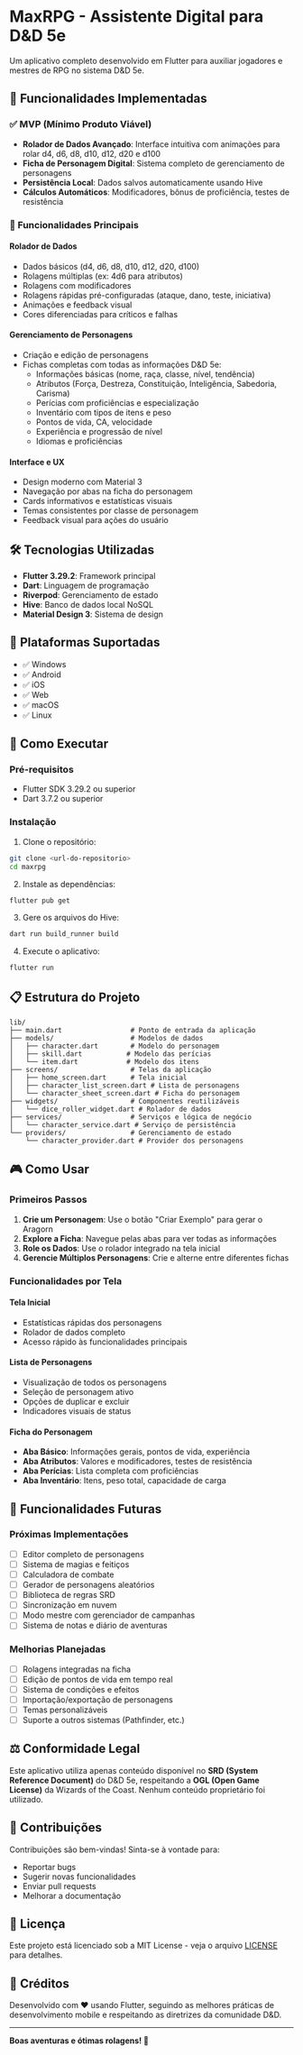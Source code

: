 # MaxRPG - Assistente Digital para D&D 5e

Um aplicativo completo desenvolvido em Flutter para auxiliar jogadores e mestres de RPG no sistema D&D 5e.

## 🎲 Funcionalidades Implementadas

### ✅ MVP (Mínimo Produto Viável)
- **Rolador de Dados Avançado**: Interface intuitiva com animações para rolar d4, d6, d8, d10, d12, d20 e d100
- **Ficha de Personagem Digital**: Sistema completo de gerenciamento de personagens
- **Persistência Local**: Dados salvos automaticamente usando Hive
- **Cálculos Automáticos**: Modificadores, bônus de proficiência, testes de resistência

### 🎯 Funcionalidades Principais

#### Rolador de Dados
- Dados básicos (d4, d6, d8, d10, d12, d20, d100)
- Rolagens múltiplas (ex: 4d6 para atributos)
- Rolagens com modificadores
- Rolagens rápidas pré-configuradas (ataque, dano, teste, iniciativa)
- Animações e feedback visual
- Cores diferenciadas para críticos e falhas

#### Gerenciamento de Personagens
- Criação e edição de personagens
- Fichas completas com todas as informações D&D 5e:
  - Informações básicas (nome, raça, classe, nível, tendência)
  - Atributos (Força, Destreza, Constituição, Inteligência, Sabedoria, Carisma)
  - Perícias com proficiências e especialização
  - Inventário com tipos de itens e peso
  - Pontos de vida, CA, velocidade
  - Experiência e progressão de nível
  - Idiomas e proficiências

#### Interface e UX
- Design moderno com Material 3
- Navegação por abas na ficha do personagem
- Cards informativos e estatísticas visuais
- Temas consistentes por classe de personagem
- Feedback visual para ações do usuário

## 🛠️ Tecnologias Utilizadas

- **Flutter 3.29.2**: Framework principal
- **Dart**: Linguagem de programação
- **Riverpod**: Gerenciamento de estado
- **Hive**: Banco de dados local NoSQL
- **Material Design 3**: Sistema de design

## 📱 Plataformas Suportadas

- ✅ Windows
- ✅ Android
- ✅ iOS
- ✅ Web
- ✅ macOS
- ✅ Linux

## 🚀 Como Executar

### Pré-requisitos
- Flutter SDK 3.29.2 ou superior
- Dart 3.7.2 ou superior

### Instalação
1. Clone o repositório:
```bash
git clone <url-do-repositorio>
cd maxrpg
```

2. Instale as dependências:
```bash
flutter pub get
```

3. Gere os arquivos do Hive:
```bash
dart run build_runner build
```

4. Execute o aplicativo:
```bash
flutter run
```

## 📋 Estrutura do Projeto

```
lib/
├── main.dart                 # Ponto de entrada da aplicação
├── models/                   # Modelos de dados
│   ├── character.dart        # Modelo do personagem
│   ├── skill.dart           # Modelo das perícias
│   └── item.dart            # Modelo dos itens
├── screens/                  # Telas da aplicação
│   ├── home_screen.dart      # Tela inicial
│   ├── character_list_screen.dart # Lista de personagens
│   └── character_sheet_screen.dart # Ficha do personagem
├── widgets/                  # Componentes reutilizáveis
│   └── dice_roller_widget.dart # Rolador de dados
├── services/                 # Serviços e lógica de negócio
│   └── character_service.dart # Serviço de persistência
└── providers/                # Gerenciamento de estado
    └── character_provider.dart # Provider dos personagens
```

## 🎮 Como Usar

### Primeiros Passos
1. **Crie um Personagem**: Use o botão "Criar Exemplo" para gerar o Aragorn
2. **Explore a Ficha**: Navegue pelas abas para ver todas as informações
3. **Role os Dados**: Use o rolador integrado na tela inicial
4. **Gerencie Múltiplos Personagens**: Crie e alterne entre diferentes fichas

### Funcionalidades por Tela

#### Tela Inicial
- Estatísticas rápidas dos personagens
- Rolador de dados completo
- Acesso rápido às funcionalidades principais

#### Lista de Personagens
- Visualização de todos os personagens
- Seleção de personagem ativo
- Opções de duplicar e excluir
- Indicadores visuais de status

#### Ficha do Personagem
- **Aba Básico**: Informações gerais, pontos de vida, experiência
- **Aba Atributos**: Valores e modificadores, testes de resistência
- **Aba Perícias**: Lista completa com proficiências
- **Aba Inventário**: Itens, peso total, capacidade de carga

## 🔮 Funcionalidades Futuras

### Próximas Implementações
- [ ] Editor completo de personagens
- [ ] Sistema de magias e feitiços
- [ ] Calculadora de combate
- [ ] Gerador de personagens aleatórios
- [ ] Biblioteca de regras SRD
- [ ] Sincronização em nuvem
- [ ] Modo mestre com gerenciador de campanhas
- [ ] Sistema de notas e diário de aventuras

### Melhorias Planejadas
- [ ] Rolagens integradas na ficha
- [ ] Edição de pontos de vida em tempo real
- [ ] Sistema de condições e efeitos
- [ ] Importação/exportação de personagens
- [ ] Temas personalizáveis
- [ ] Suporte a outros sistemas (Pathfinder, etc.)

## ⚖️ Conformidade Legal

Este aplicativo utiliza apenas conteúdo disponível no **SRD (System Reference Document)** do D&D 5e, respeitando a **OGL (Open Game License)** da Wizards of the Coast. Nenhum conteúdo proprietário foi utilizado.

## 🤝 Contribuições

Contribuições são bem-vindas! Sinta-se à vontade para:
- Reportar bugs
- Sugerir novas funcionalidades
- Enviar pull requests
- Melhorar a documentação

## 📄 Licença

Este projeto está licenciado sob a MIT License - veja o arquivo [LICENSE](LICENSE) para detalhes.

## 👥 Créditos

Desenvolvido com ❤️ usando Flutter, seguindo as melhores práticas de desenvolvimento mobile e respeitando as diretrizes da comunidade D&D.

---

**Boas aventuras e ótimas rolagens! 🎲**